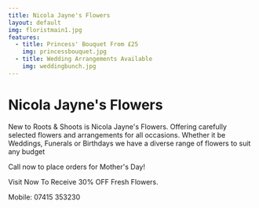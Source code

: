 ```yaml
---
title: Nicola Jayne's Flowers
layout: default
img: floristmain1.jpg
features:
  - title: Princess' Bouquet From £25   
    img: princessbouquet.jpg
  - title: Wedding Arrangements Available
    img: weddingbunch.jpg
---
```




# Nicola Jayne's Flowers

New to Roots & Shoots is Nicola Jayne's Flowers. Offering carefully selected flowers and arrangements for all occasions. Whether it be Weddings, Funerals or Birthdays we have a diverse range of flowers to suit any budget

Call now to place orders for Mother's Day!

Visit Now To Receive 30% OFF Fresh Flowers.

Mobile: 07415 353230